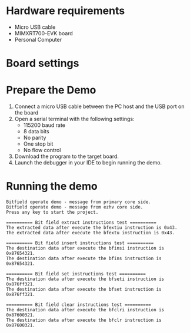 Hardware requirements
=====================
- Micro USB cable
- MIMXRT700-EVK board
- Personal Computer

Board settings
============

Prepare the Demo
===============
1.  Connect a micro USB cable between the PC host and the USB port on the board
2.  Open a serial terminal with the following settings:
    - 115200 baud rate
    - 8 data bits
    - No parity
    - One stop bit
    - No flow control
3.  Download the program to the target board.
4.  Launch the debugger in your IDE to begin running the demo.

Running the demo
================
~~~~~~~~~~~~~~~~~~~~~~~~~~~~~
Bitfield operate demo - message from primary core side.
Bitfield operate demo - message from ezhv core side.
Press any key to start the project.

========== Bit field extract instructions test ==========
The extracted data after execute the bfextiu instruction is 0x43.
The extracted data after execute the bfextu instruction is 0x43.

========== Bit field insert instructions test ==========
The destination data after execute the bfinsi instruction is 0x87654321.
The destination data after execute the bfins instruction is 0x87654321.

========== Bit field set instructions test ==========
The destination data after execute the bfseti instruction is 0x876ff321.
The destination data after execute the bfset instruction is 0x876ff321.

========== Bit field clear instructions test ==========
The destination data after execute the bfclri instruction is 0x87600321.
The destination data after execute the bfclr instruction is 0x87600321.
~~~~~~~~~~~~~~~~~~~~~~~~~~~~~
